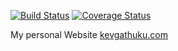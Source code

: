 [![Build Status](https://travis-ci.org/kevgathuku/kevgathuku.svg?branch=master)](https://travis-ci.org/kevgathuku/kevgathuku)
[![Coverage Status](https://img.shields.io/coveralls/kevgathuku/kevgathuku.svg)](https://coveralls.io/r/kevgathuku/kevgathuku?branch=master)

My personal Website [kevgathuku.com](http://kevgathuku.com)
